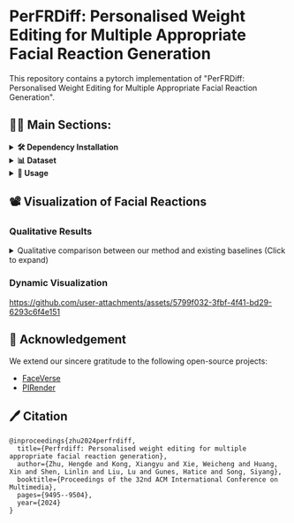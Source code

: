 # PerFRDiff: Personalised Weight Editing for Multiple Appropriate Facial Reaction Generation
This repository contains a pytorch implementation of "PerFRDiff: Personalised Weight Editing for Multiple Appropriate Facial Reaction Generation".

## 👨‍🏫 Main Sections:
[//]: # (- [Overview]&#40;#overview&#41;)
[//]: # (- [Installation]&#40;#installation&#41;)
[//]: # (- [Dataset]&#40;#dataset&#41;)
[//]: # (- [Usage]&#40;#usage&#41;)

<details>
<summary><b>🛠️ Dependency Installation</b></summary>
<p>

[//]: # (## 🛠️ Dependency Installation)

We provide detailed instructions for setting up the environment using conda. First, create and activate a new environment:
``` shell
conda create -n react python=3.10
conda activate react
```

### 1. Install PyTorch
First, check your CUDA version:
``` shell
nvidia-smi
```
Visit [Pytorch official website](https://pytorch.org/) to get the appropriate installation command. For example:
``` shell
conda install pytorch==2.0.0 torchvision==0.15.0 torchaudio==2.0.0 pytorch-cuda=11.8 -c pytorch -c nvidia
```

### 2. Install PyTorch3D Dependencies
Install the following dependencies:
``` shell
conda install -c fvcore -c iopath -c conda-forge fvcore iopath
```
For CUDA versions older than 11.7, you will need to install the CUB library. There are two installation options:

Option A: Using conda (Recommended)
``` shell
conda install -c bottler nvidiacub
```
Option B: Manual installation
1. Download the CUB library from NVIDIA CUB Releases.
2. Unpack it to a folder of your choice. For example, on Linux/Mac:
``` shell
cd ~
mkdir CUB
curl -LO https://github.com/NVIDIA/cub/archive/2.1.0.tar.gz
tar xzf 2.1.0.tar.gz
```
[//]: # (Define the environment variable CUB_HOME in `~/.bashrc` before building and point it to the directory that contains `CMakeLists.txt` for CUB.)
3. Define the environment variable CUB_HOME in `~/.bashrc`. This variable should point to the directory that contains `CMakeLists.txt` for CUB. Add this line to your `~/.bashrc`:
``` shell
export CUB_HOME=~/CUB/cub-2.1.0
```

[//]: # (Install jupyter-notebook and make the environment `react` available to jupyter-notebook by running)
To enable Jupyter notebook support, install Jupyter and register the environment:
``` shell
conda install jupyter
python -m ipykernel install --user --name=react
```

### 3. Install PyTorch3D
First, verify your CUDA version in Python:
``` shell
import torch
torch.version.cuda
```
[//]: # (Download `pytorch3d` file based on the version of python, cuda and pytorch from https://anaconda.org/pytorch3d/pytorch3d/files. For example, to install for Python 3.8, PyTorch 1.12.1 and CUDA 11.6, select the below file to download)
Download the appropriate `PyTorch3D` package from [Anaconda](https://anaconda.org/pytorch3d/pytorch3d/files) based on your Python, CUDA, and PyTorch versions. For example, for Python 3.10, CUDA 11.6, and PyTorch 1.12.0:

[//]: # (Finally install `pytorch3d` via the downloaded `.tar.bz2` file via conda)
``` shell
# linux-64_pytorch3d-0.7.5-py310_cu116_pyt1120.tar.bz2
conda install linux-64_pytorch3d-0.7.5-py310_cu116_pyt1120.tar.bz2
```

### 4. Install Additional Dependencies
[//]: # (pip install omegaconf scikit-video pandas soundfile av decord tensorboard numpy tslearn scikit-image matplotlib imageio plotly opencv-python librosa einops)
Install all remaining dependencies specified in requirements.txt:
``` shell
pip install -r requirements.txt
```

</p>
</details>

<details>
<summary><b>📊 Dataset</b></summary>
<p>

[//]: # (### Dataset)

</p>
</details>

<details>
<summary><b>📖 Usage</b></summary>
<p>

### Pre-trained Models
This project provides several pre-trained models, such as:
* Generic Appropriate Facial Reaction Generator (GAFRG)
* Personalized Weight Shifts Generation (PWSG) Block
* Personalized Style Space Learning (PSSL) Block

You can access and download all the available pre-trained models from the following [Google Drive link](https://drive.google.com/file/d/1Drdq3WnQjuOM9GxptC3UsTn_JSsn8_M-/view?usp=sharing). After downloading, please unzip the file and place the `checkpoints` folder into the root directory of this project.

### Training
``` python
# Training GAFRG for multiple appropriate facial reaction generation
python train_diffusion.py --mode train --config ./configs/diffusion_model.yaml

# Training Personalized GAFRG (with Weight Editing) for multiple appropriate facial reaction generation
python train_rewrite_weight.py --mode train --config ./configs/rewrite_weight.yaml
```

### Inference
``` python
# Inference using GAFRG for multiple appropriate facial reaction generation
python evaluate_diffusion.py --mode test --config ./configs/diffusion_model.yaml

# Inference using Personalised GAFRG (with Weight Editing) for multiple appropriate facial reaction generation
python evaluate_rewrite_weight.py --mode test --config ./configs/rewrite_weight.yaml
```

</p>
</details>

## 📽 Visualization of Facial Reactions

### Qualitative Results

[//]: # (Qualitative comparison between our method and existing baselines.)
[//]: # (![Comparison]&#40;docs/figures/comparison.png&#41;)

<details>
<summary>Qualitative comparison between our method and existing baselines (Click to expand) </summary>
<p>

![Comparison](docs/figures/comparison.png)

</p>
</details>

### Dynamic Visualization

https://github.com/user-attachments/assets/5799f032-3fbf-4f41-bd29-6293c6f4e151

## 🤝 Acknowledgement
We extend our sincere gratitude to the following open-source projects:
- [FaceVerse](https://github.com/LizhenWangT/FaceVerse)
- [PIRender](https://github.com/RenYurui/PIRender)

## 🖊️ Citation
```
@inproceedings{zhu2024perfrdiff,
  title={Perfrdiff: Personalised weight editing for multiple appropriate facial reaction generation},
  author={Zhu, Hengde and Kong, Xiangyu and Xie, Weicheng and Huang, Xin and Shen, Linlin and Liu, Lu and Gunes, Hatice and Song, Siyang},
  booktitle={Proceedings of the 32nd ACM International Conference on Multimedia},
  pages={9495--9504},
  year={2024}
}
```
